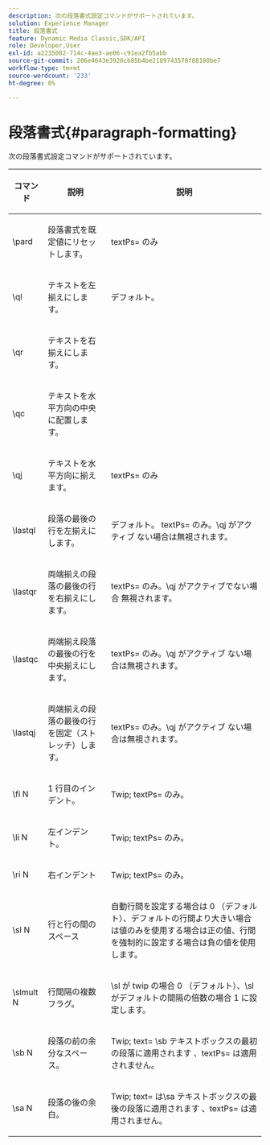 ```yaml
---
description: 次の段落書式設定コマンドがサポートされています。
solution: Experience Manager
title: 段落書式
feature: Dynamic Media Classic,SDK/API
role: Developer,User
exl-id: a2235082-714c-4ae3-ae06-c91ea2fb5abb
source-git-commit: 206e4643e3926cb85b4be2189743578f88180be7
workflow-type: tm+mt
source-wordcount: '233'
ht-degree: 0%

---
```


# 段落書式{#paragraph-formatting}

次の段落書式設定コマンドがサポートされています。

<table id="table_5DD044E1C0614A29A2413557DF57197D"> 
 <thead> 
  <tr> 
   <th class="entry"> <p>コマンド </p> </th> 
   <th class="entry"> <p>説明 </p> </th> 
   <th class="entry"> <p>説明 </p> </th> 
  </tr> 
 </thead>
 <tbody> 
  <tr> 
   <td> <span class="codeph"> \pard </span> </td> 
   <td> <p>段落書式を既定値にリセットします。 </p> </td> 
   <td> <p> <span class="codeph"> textPs= </span> のみ </p> </td> 
  </tr> 
  <tr> 
   <td> <span class="codeph"> \ql </span> </td> 
   <td> <p>テキストを左揃えにします。 </p> </td> 
   <td> <p>デフォルト。 </p> </td> 
  </tr> 
  <tr> 
   <td> <span class="codeph"> \qr </span> </td> 
   <td> <p>テキストを右揃えにします。 </p> </td> 
   <td> <p> </p> </td> 
  </tr> 
  <tr> 
   <td> <span class="codeph"> \qc </span> </td> 
   <td> <p>テキストを水平方向の中央に配置します。 </p> </td> 
   <td> <p> </p> </td> 
  </tr> 
  <tr> 
   <td> <span class="codeph"> \qj </span> </td> 
   <td> <p>テキストを水平方向に揃えます。 </p> </td> 
   <td> <p> <span class="codeph"> textPs= </span> のみ </p> </td> 
  </tr> 
  <tr> 
   <td> <span class="codeph"> \lastql </span> </td> 
   <td> <p>段落の最後の行を左揃えにします。 </p> </td> 
   <td> <p>デフォルト。<span class="codeph"> textPs= </span> のみ。\qj <span class="codeph"> がアクティブ </span> ない場合は無視されます。 </p> </td> 
  </tr> 
  <tr> 
   <td> <span class="codeph"> \lastqr </span> </td> 
   <td> <p>両端揃えの段落の最後の行を右揃えにします。 </p> </td> 
   <td> <p> <span class="codeph"> textPs= </span> のみ。\qj <span class="codeph"> がアクティブでない場合 </span> 無視されます。 </p> </td> 
  </tr> 
  <tr> 
   <td> <span class="codeph"> \lastqc </span> </td> 
   <td> <p>両端揃え段落の最後の行を中央揃えにします。 </p> </td> 
   <td> <p> <span class="codeph"> textPs= </span> のみ。\qj <span class="codeph"> がアクティブ </span> ない場合は無視されます。 </p> </td> 
  </tr> 
  <tr> 
   <td> <span class="codeph"> \lastqj </span> </td> 
   <td> <p>両端揃えの段落の最後の行を固定（ストレッチ）します。 </p> </td> 
   <td> <p> <span class="codeph"> textPs= </span> のみ。\qj <span class="codeph"> がアクティブ </span> ない場合は無視されます。 </p> </td> 
  </tr> 
  <tr> 
   <td> <span class="codeph"> \fi <span class="varname"> N </span> </span> </td> 
   <td> <p>1 行目のインデント。 </p> </td> 
   <td> <p>Twip; <span class="codeph"> textPs= </span> のみ。 </p> </td> 
  </tr> 
  <tr> 
   <td> <span class="codeph"> \li <span class="varname"> N </span> </span> </td> 
   <td> <p>左インデント。 </p> </td> 
   <td> <p>Twip; <span class="codeph"> textPs= </span> のみ。 </p> </td> 
  </tr> 
  <tr> 
   <td> <span class="codeph"> \ri <span class="varname"> N </span> </span> </td> 
   <td> <p>右インデント </p> </td> 
   <td> <p>Twip; <span class="codeph"> textPs= </span> のみ。 </p> </td> 
  </tr> 
  <tr> 
   <td> <span class="codeph"> \sl <span class="varname"> N </span> </span> </td> 
   <td> <p>行と行の間のスペース </p> </td> 
   <td> <p>自動行間を設定する場合は 0 （デフォルト）、デフォルトの行間より大きい場合は値のみを使用する場合は正の値、行間を強制的に設定する場合は負の値を使用します。 </p> </td> 
  </tr> 
  <tr> 
   <td> <span class="codeph"> \slmult <span class="varname"> N </span> </span> </td> 
   <td> <p>行間隔の複数フラグ。 </p> </td> 
   <td> <p>\sl <span class="codeph"> が twip の場合 </span>0 （デフォルト）、\sl <span class="codeph"> がデフォルトの間隔の倍数の場合 </span>1 に設定します。 </p> </td> 
  </tr> 
  <tr> 
   <td> <span class="codeph"> \sb <span class="varname"> N </span> </span> </td> 
   <td> <p>段落の前の余分なスペース。 </p> </td> 
   <td> <p>Twip; <span class="codeph"> text= </span>\sb <span class="codeph"></span> テキストボックスの最初の段落に適用されます <span class="codeph">、textPs= </span> は適用されません。 </p> </td> 
  </tr> 
  <tr> 
   <td> <span class="codeph"> \sa <span class="varname"> N </span> </span> </td> 
   <td> <p>段落の後の余白。 </p> </td> 
   <td> <p>Twip; <span class="codeph"> text= </span> は\sa <span class="codeph"></span> テキストボックスの最後の段落に適用されます <span class="codeph">、textPs= </span> は適用されません。 </p> </td> 
  </tr> 
 </tbody> 
</table>
